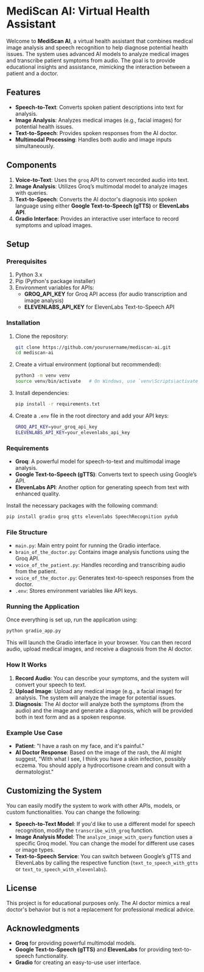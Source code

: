# MediScan AI: Virtual Health Assistant

Welcome to **MediScan AI**, a virtual health assistant that combines medical image analysis and speech recognition to help diagnose potential health issues. The system uses advanced AI models to analyze medical images and transcribe patient symptoms from audio. The goal is to provide educational insights and assistance, mimicking the interaction between a patient and a doctor.

## Features

- **Speech-to-Text**: Converts spoken patient descriptions into text for analysis.
- **Image Analysis**: Analyzes medical images (e.g., facial images) for potential health issues.
- **Text-to-Speech**: Provides spoken responses from the AI doctor.
- **Multimodal Processing**: Handles both audio and image inputs simultaneously.

## Components

1. **Voice-to-Text**: Uses the `groq` API to convert recorded audio into text.
2. **Image Analysis**: Utilizes Groq’s multimodal model to analyze images with queries.
3. **Text-to-Speech**: Converts the AI doctor's diagnosis into spoken language using either **Google Text-to-Speech (gTTS)** or **ElevenLabs API**.
4. **Gradio Interface**: Provides an interactive user interface to record symptoms and upload images.

## Setup

### Prerequisites

1. Python 3.x
2. Pip (Python's package installer)
3. Environment variables for APIs:
   - **GROQ_API_KEY** for Groq API access (for audio transcription and image analysis)
   - **ELEVENLABS_API_KEY** for ElevenLabs Text-to-Speech API

### Installation

1. Clone the repository:

   ```bash
   git clone https://github.com/yourusername/mediscan-ai.git
   cd mediscan-ai
   

2. Create a virtual environment (optional but recommended):

   ```bash
   python3 -m venv venv
   source venv/bin/activate   # On Windows, use `venv\Scripts\activate`
   ```

3. Install dependencies:

   ```bash
   pip install -r requirements.txt
   ```

4. Create a `.env` file in the root directory and add your API keys:

   ```bash
   GROQ_API_KEY=your_groq_api_key
   ELEVENLABS_API_KEY=your_elevenlabs_api_key
   ```

### Requirements

- **Groq**: A powerful model for speech-to-text and multimodal image analysis.
- **Google Text-to-Speech (gTTS)**: Converts text to speech using Google’s API.
- **ElevenLabs API**: Another option for generating speech from text with enhanced quality.

Install the necessary packages with the following command:

```bash
pip install gradio groq gtts elevenlabs SpeechRecognition pydub
```

### File Structure

- `main.py`: Main entry point for running the Gradio interface.
- `brain_of_the_doctor.py`: Contains image analysis functions using the Groq API.
- `voice_of_the_patient.py`: Handles recording and transcribing audio from the patient.
- `voice_of_the_doctor.py`: Generates text-to-speech responses from the doctor.
- `.env`: Stores environment variables like API keys.

### Running the Application

Once everything is set up, run the application using:

```bash
python gradio_app.py
```

This will launch the Gradio interface in your browser. You can then record audio, upload medical images, and receive a diagnosis from the AI doctor.

### How It Works

1. **Record Audio**: You can describe your symptoms, and the system will convert your speech to text.
2. **Upload Image**: Upload any medical image (e.g., a facial image) for analysis. The system will analyze the image for potential issues.
3. **Diagnosis**: The AI doctor will analyze both the symptoms (from the audio) and the image and generate a diagnosis, which will be provided both in text form and as a spoken response.

### Example Use Case

- **Patient**: "I have a rash on my face, and it's painful."
- **AI Doctor Response**: Based on the image of the rash, the AI might suggest, "With what I see, I think you have a skin infection, possibly eczema. You should apply a hydrocortisone cream and consult with a dermatologist."

## Customizing the System

You can easily modify the system to work with other APIs, models, or custom functionalities. You can change the following:

- **Speech-to-Text Model**: If you'd like to use a different model for speech recognition, modify the `transcribe_with_groq` function.
- **Image Analysis Model**: The `analyze_image_with_query` function uses a specific Groq model. You can change the model for different use cases or image types.
- **Text-to-Speech Service**: You can switch between Google’s gTTS and ElevenLabs by calling the respective function (`text_to_speech_with_gtts` or `text_to_speech_with_elevenlabs`).

## License

This project is for educational purposes only. The AI doctor mimics a real doctor's behavior but is not a replacement for professional medical advice.

## Acknowledgments

- **Groq** for providing powerful multimodal models.
- **Google Text-to-Speech (gTTS)** and **ElevenLabs** for providing text-to-speech functionality.
- **Gradio** for creating an easy-to-use user interface.
